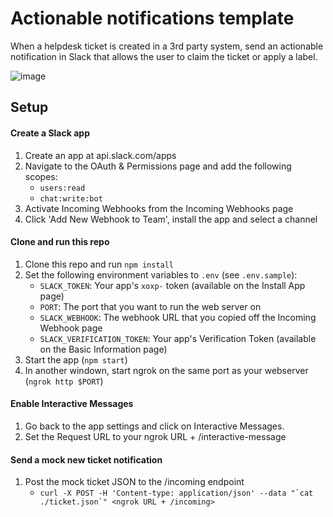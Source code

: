 # Actionable notifications template

When a helpdesk ticket is created in a 3rd party system, send an actionable notification in Slack that allows the user to claim the ticket or apply a label.

![image](https://user-images.githubusercontent.com/700173/27057774-75973260-4f82-11e7-9e03-9b03e4f6fe41.png)

## Setup

#### Create a Slack app

1. Create an app at api.slack.com/apps
1. Navigate to the OAuth & Permissions page and add the following scopes:
    * `users:read`
    * `chat:write:bot`
1. Activate Incoming Webhooks from the Incoming Webhooks page
1. Click 'Add New Webhook to Team', install the app and select a channel

#### Clone and run this repo
1. Clone this repo and run `npm install`
1. Set the following environment variables to `.env` (see `.env.sample`):
    * `SLACK_TOKEN`: Your app's `xoxp-` token (available on the Install App page)
    * `PORT`: The port that you want to run the web server on
    * `SLACK_WEBHOOK`: The webhook URL that you copied off the Incoming Webhook page
    * `SLACK_VERIFICATION_TOKEN`: Your app's Verification Token (available on the Basic Information page)
1. Start the app (`npm start`)
1. In another windown, start ngrok on the same port as your webserver (`ngrok http $PORT`)

#### Enable Interactive Messages
1. Go back to the app settings and click on Interactive Messages.
1. Set the Request URL to your ngrok URL + /interactive-message

#### Send a mock new ticket notification
1. Post the mock ticket JSON to the /incoming endpoint
    * ``curl -X POST -H 'Content-type: application/json' --data "`cat ./ticket.json`" <ngrok URL + /incoming>``
